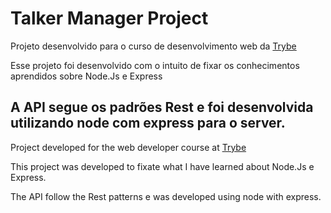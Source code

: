 # Talker Manager Project
Projeto desenvolvido para o curso de desenvolvimento web da [Trybe](https://www.betrybe.com/)

Esse projeto foi desenvolvido com o intuito de fixar os conhecimentos aprendidos sobre Node.Js e Express

A API segue os padrões Rest e foi desenvolvida utilizando node com express para o server.
---
Project developed for the web developer course at [Trybe](https://www.betrybe.com/)

This project was developed to fixate what I have learned about Node.Js e Express.

The API follow the Rest patterns e was developed using node with express.
